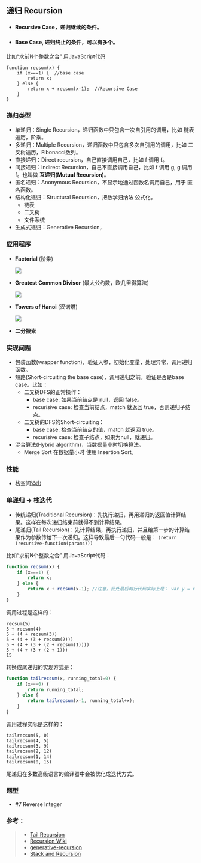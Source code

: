 ## 递归 Recursion

- #### Recursive Case，递归继续的条件。
- #### Base Case, 递归终止的条件，可以有多个。

比如“求前N个整数之合” 用JavaScript代码
```
function recsum(x) {
    if (x===1) {  //base case
        return x;
    } else {  
        return x + recsum(x-1);  //Recursive Case
    }
}
```

### 递归类型
  - 单递归：Single Recursion，递归函数中只包含一次自引用的调用，比如 链表遍历，阶乘。
  - 多递归：Multiple Recursion，递归函数中只包含多次自引用的调用，比如 二叉树遍历，Fibonacci数列。
  - 直接递归：Direct recursion，自己直接调用自己，比如 f 调用 f。
  - 间接递归：Indirect Recursion，自己不直接调用自己，比如 f 调用 g, g 调用 f。也叫做 **互递归(Mutual Recursion)**。
  - 匿名递归：Anonymous Recursion，不显示地通过函数名调用自己，用于 匿名函数。
  - 结构化递归：Structural Recursion，把数学归纳法 公式化。
    - 链表
    - 二叉树
    - 文件系统
  - 生成式递归：Generative Recursion，


### 应用程序

- **Factorial** (阶乘)

  ![](https://wikimedia.org/api/rest_v1/media/math/render/svg/fbc0a05bb5402570afdac251df1661194639d397)
  
- **Greatest Common Divisor** (最大公约数，欧几里得算法)

  ![](https://wikimedia.org/api/rest_v1/media/math/render/svg/66b3eae7c177b5a9738c42383c664048d8f239a0)
  
- **Towers of Hanoi** (汉诺塔)

  ![](https://wikimedia.org/api/rest_v1/media/math/render/svg/52078a04ec62c4a55887e2cd9011acb238c34452)
  
- **二分搜索**

### 实现问题

  - 包装函数(wrapper function)，验证入参，初始化变量，处理异常，调用递归函数。
  - 短路(Short-circuiting the base case)，调用递归之前，验证是否是base case。比如：
    - 二叉树DFS的正常操作：
      - base case: 如果当前结点是 null，返回 false。
      - recurisive case: 检查当前结点，match 就返回 true，否则递归子结点。
    - 二叉树的DFS的Short-circuiting：
      - base case: 检查当前结点的值，match 就返回 true。
      - recurisive case: 检查子结点，如果为null，就递归。
  - 混合算法(Hybrid algorithm)，当数据量小时切换算法。
    - Merge Sort 在数据量小时 使用 Insertion Sort。
    
 ### 性能
  - 栈空间溢出
    
### 单递归 -> 栈迭代
  - 传统递归(Traditional Recursion)：先执行递归，再用递归的返回值计算结果。这样在每次递归结束前就得不到计算结果。
  - 尾递归(Tail Recursion)：先计算结果，再执行递归，并且给第一步的计算结果作为参数传给下一次递归。这样导致最后一句代码一般是：
    `(return (recursive-function(params)))`

比如“求前N个整数之合” 用JavaScript代码：
``` JavaScript
function recsum(x) {
    if (x===1) {
        return x;
    } else {
        return x + recsum(x-1); //注意，此处最后两行代码实际上是： var y = recsum(x-1); return x+y; 
    }
}
```
调用过程是这样的：
```
recsum(5)
5 + recsum(4)
5 + (4 + recsum(3))
5 + (4 + (3 + recsum(2)))
5 + (4 + (3 + (2 + recsum(1))))
5 + (4 + (3 + (2 + 1)))
15
```
转换成尾递归的实现方式是：
```JavaScript
function tailrecsum(x, running_total=0) {
    if (x===0) {
        return running_total;
    } else {
        return tailrecsum(x-1, running_total+x);
    }
}
```
调用过程实际是这样的：
```
tailrecsum(5, 0)
tailrecsum(4, 5)
tailrecsum(3, 9)
tailrecsum(2, 12)
tailrecsum(1, 14)
tailrecsum(0, 15)
```

尾递归在多数高级语言的编译器中会被优化成迭代方式。

### 题型
- #7 Reverse Integer

### 参考：
 > - [Tail Recursion](https://stackoverflow.com/questions/33923/what-is-tail-recursion)
 > - [Recursion Wiki](https://en.wikipedia.org/wiki/Recursion_(computer_science))
 > - [generative-recursion](https://stackoverflow.com/questions/14268749/how-does-structural-recursion-differ-from-generative-recursion)
 > - [Stack and Recursion]( https://web.archive.org/web/20120227170843/http://cs.saddleback.edu/rwatkins/CS2B/Lab%20Exercises/Stacks%20and%20Recursion%20Lab.pdf)
 



